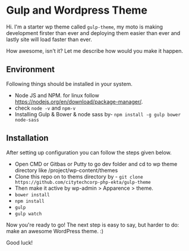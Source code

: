 

Gulp and Wordpress Theme
===

Hi. I'm a starter wp theme called `gulp-theme`, my moto is making development firster than ever and deploying them easier than ever and lastly site will load faster than ever.

How awesome, isn't it? Let me describe how would you make it happen.

Environment
------------
Following things should be installed in your system.
* Node JS and NPM. for linux follow https://nodejs.org/en/download/package-manager/.
* check `node -v` and `npm-v`
* Installing Gulp & Bower & node sass by- `npm install -g gulp bower node-sass`

Installation
------------
After setting up configuration you can follow the steps given below.
* Open CMD or Gitbas or Putty to go dev folder and cd to wp theme directory like /project/wp-content/themes
* Clone this repo on to thems directory by - `git clone https://github.com/citytechcorp-php-ekta/gulp-theme`
* Then make it active by wp-admin > Apparence > theme.
* `bower install`
* `npm install`
* `gulp`
* `gulp watch`




Now you're ready to go! The next step is easy to say, but harder to do: make an awesome WordPress theme. :)

Good luck!
